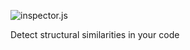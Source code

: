 ![inspector.js](http://danielstjules.com/github/inspectorjs-logo.png)

Detect structural similarities in your code
